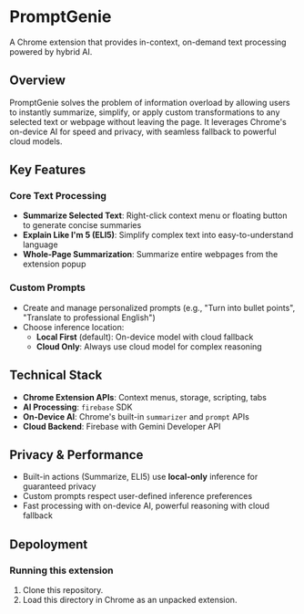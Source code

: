# PromptGenie

A Chrome extension that provides in-context, on-demand text processing powered by hybrid AI.

## Overview

PromptGenie solves the problem of information overload by allowing users to instantly summarize, simplify, or apply custom transformations to any selected text or webpage without leaving the page. It leverages Chrome's on-device AI for speed and privacy, with seamless fallback to powerful cloud models.

## Key Features

### Core Text Processing
- **Summarize Selected Text**: Right-click context menu or floating button to generate concise summaries
- **Explain Like I'm 5 (ELI5)**: Simplify complex text into easy-to-understand language
- **Whole-Page Summarization**: Summarize entire webpages from the extension popup

### Custom Prompts
- Create and manage personalized prompts (e.g., "Turn into bullet points", "Translate to professional English")
- Choose inference location:
  - **Local First** (default): On-device model with cloud fallback
  - **Cloud Only**: Always use cloud model for complex reasoning

## Technical Stack

- **Chrome Extension APIs**: Context menus, storage, scripting, tabs
- **AI Processing**: `firebase` SDK
- **On-Device AI**: Chrome's built-in `summarizer` and `prompt` APIs
- **Cloud Backend**: Firebase with Gemini Developer API

## Privacy & Performance

- Built-in actions (Summarize, ELI5) use **local-only** inference for guaranteed privacy
- Custom prompts respect user-defined inference preferences
- Fast processing with on-device AI, powerful reasoning with cloud fallback

## Depoloyment

### Running this extension

1. Clone this repository.
2. Load this directory in Chrome as an unpacked extension.
